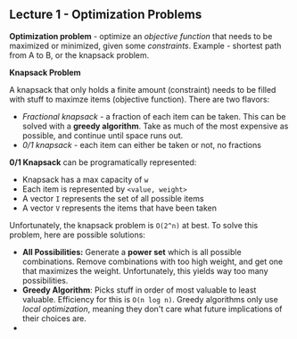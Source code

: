 ## Lecture 1 - Optimization Problems

**Optimization problem** - optimize an *objective function* that needs to be maximized or minimized, given some *constraints*. Example - shortest path from A to B, or the knapsack problem.



**Knapsack Problem**

A knapsack that only holds a finite amount (constraint) needs to be filled with stuff to maximze items (objective function). There are two flavors:

- *Fractional knapsack* - a fraction of each item can be taken. This can be solved with a **greedy algorithm**. Take as much of the most expensive as possible, and continue until space runs out.
- *0/1 knapsack* - each item can either be taken or not, no fractions

**0/1 Knapsack** can be programatically represented:

- Knapsack has a max capacity of `w`
- Each item is represented by `<value, weight>`
- A vector `I` represents the set of all possible items
- A vector `V` represents the items that have been taken

Unfortunately, the knapsack problem is `O(2^n)` at best. To solve this problem, here are possible solutions:

- **All Possibilities:** Generate a **power set** which is all possible combinations. Remove combinations with too high weight, and get one that maximizes the weight. Unfortunately, this yields way too many possibilities.
- **Greedy Algorithm**: Picks stuff in order of most valuable to least valuable. Efficiency for this is `O(n log n)`. Greedy algorithms only use *local optimization*, meaning they don't care what future implications of their choices are.
- 





